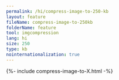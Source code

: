 ```yaml
---
permalink: /hi/compress-image-to-250-kb
layout: feature
fileName: compress-image-to-250kb
folderName: feature
tool: imgcompression
lang: hi
size: 250
type: kb
nointernationalization: true
---
```

{%- include compress-image-to-X.html -%}       
